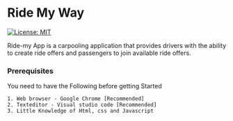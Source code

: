 # Ride My Way
[![License: MIT](https://img.shields.io/badge/License-MIT-yellow.svg)](https://opensource.org/licenses/MIT)

Ride-my App is a carpooling application that provides drivers with the ability to create ride offers
and passengers to join available ride offers.

### Prerequisites

You need to have the Following before getting Started

```
1. Web browser - Google Chrome [Recommended]
2. Texteditor - Visual studio code [Recommended]
3. Little Knowledge of Html, css and Javascript
```